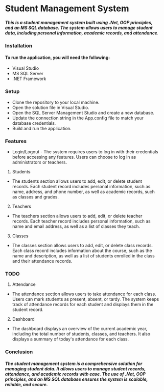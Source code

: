 # Student Management System
##### This is a student management system built using .Net, OOP principles, and an MS SQL database. The system allows users to manage student data, including personal information, academic records, and attendance.

### Installation
#### To run the application, you will need the following:

* Visual Studio
* MS SQL Server
* .NET Framework
### Setup
* Clone the repository to your local machine.
* Open the solution file in Visual Studio.
* Open the SQL Server Management Studio and create a new database.
* Update the connection string in the App.config file to match your database credentials.
* Build and run the application.
### Features
* Login/Logout - The system requires users to log in with their credentials before accessing any features. Users can choose to log in as administrators or teachers.

1. Students
* The students section allows users to add, edit, or delete student records. Each student record includes personal information, such as name, address, and phone number, as well as academic records, such as classes and grades.

2. Teachers
* The teachers section allows users to add, edit, or delete teacher records. Each teacher record includes personal information, such as name and email address, as well as a list of classes they teach.

3. Classes
* The classes section allows users to add, edit, or delete class records. Each class record includes information about the course, such as the name and description, as well as a list of students enrolled in the class and their attendance records.

### TODO
1. Attendance
* The attendance section allows users to take attendance for each class. Users can mark students as present, absent, or tardy. The system keeps track of attendance records for each student and displays them in the student record.
2. Dashboard
* The dashboard displays an overview of the current academic year, including the total number of students, classes, and teachers. It also displays a summary of today's attendance for each class.

### Conclusion
##### The student management system is a comprehensive solution for managing student data. It allows users to manage student records, attendance, and academic records with ease. The use of .Net, OOP principles, and an MS SQL database ensures the system is scalable, reliable, and secure.</sub> 
